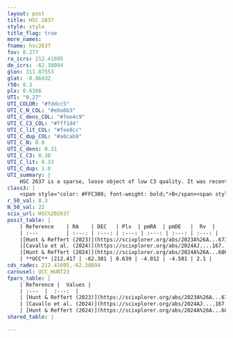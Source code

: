 ```yaml
---
layout: post
title: HSC 2637
style: style
title_flag: true
more_names: 
fname: hsc2637
fov: 0.277
ra_icrs: 212.41695
de_icrs: -62.38094
glon: 311.87553
glat: -0.86432
r50: 8.3
plx: 0.6386
UTI: "0.27"
UTI_COLOR: "#fddcc5"
UTI_C_N_COL: "#e0a6b3"
UTI_C_dens_COL: "#fee4c9"
UTI_C_C3_COL: "#fff1d4"
UTI_C_lit_COL: "#fee8cc"
UTI_C_dup_COL: "#a6cab9"
UTI_C_N: 0.0
UTI_C_dens: 0.31
UTI_C_C3: 0.38
UTI_C_lit: 0.33
UTI_C_dup: 1.0
UTI_summary: |
    HSC 2637 is a sparse, loose object of low C3 quality. It was recently reported in the literature.<br><br><span style="color: #99180f; font-weight: bold;">Warning: </span>contains less than 25 stars with <i>P>0.5</i> estimated.
class3: |
    <span style="color: #FFC300; font-weight: bold;">B</span><span style="color: red; font-weight: bold;">C</span>
r_50_val: 8.3
N_50_val: 22
scix_url: HSC%202637
posit_table: |
    | Reference    | RA    | DEC   | Plx  | pmRA  | pmDE   |  Rv  |
    | :---         | :---: | :---: | :---: | :---: | :---: | :---: |
    |[Hunt & Reffert (2023)](https://scixplorer.org/abs/2023A%26A...673A.114H) | 212.479 | -62.306 | 0.645 | -4.041 | -4.55 | 2.175 |
    |[Cavallo et al. (2024)](https://scixplorer.org/abs/2024AJ....167...12C) | 212.329 | -62.346 | 0.643 | -- | -- | -- |
    |[Hunt & Reffert (2024)](https://scixplorer.org/abs/2024A%26A...686A..42H) | 212.479 | -62.306 | 0.645 | -4.041 | -4.55 | 2.175 |
    | **UCC** |212.417 | -62.381 | 0.639 | -4.012 | -4.581 | 2.1 | 
cds_radec: 212.41695,-62.38094
carousel: UCC_HUNT23
fpars_table: |
    | Reference |  Values |
    | :---  |  :---:  |
    | [Hunt & Reffert (2023)](https://scixplorer.org/abs/2023A%26A...673A.114H) | `AV50=0.972, diffAV50=0.489, MOD50=10.846, logAge50=8.231` |
    | [Cavallo et al. (2024)](https://scixplorer.org/abs/2024AJ....167...12C) | `AV50=1.4, dMod50=10.6, logAge50=7.67, [Fe/H]50=-0.51` |
    | [Hunt & Reffert (2024)](https://scixplorer.org/abs/2024A%26A...686A..42H) | `MassJ=46.4022` |
shared_table: |
    
---
```

